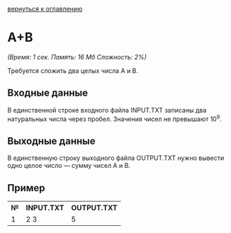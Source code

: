 <a href="/README.md">вернуться к оглавлению</a><br>

<h1>A+B</h1>
<i>(Время: 1&nbsp;сек. Память: 16 Мб&nbsp;Сложность: 2%)</i>
<!–– google_ad_section_start ––>
<p class=text>
Требуется сложить два целых числа А и В.
</p>

<h2>Входные данные</h2>

<p class=text>
В единственной строке входного файла INPUT.TXT записаны два натуральных числа через пробел. Значения чисел не превышают 10<sup>9</sup>.
</p>

<h2>Выходные данные</h2>

<p class=text>
В единственную строку выходного файла OUTPUT.TXT нужно вывести одно целое число — сумму чисел А и В.
</p>

<h2>Пример</h2>

<table>
<tr><th>№</th><th>INPUT.TXT</th><th>OUTPUT.TXT</th></tr>
<tr class=white2><td>1</td><td>2 3</td><td>5</td></tr>
</table>